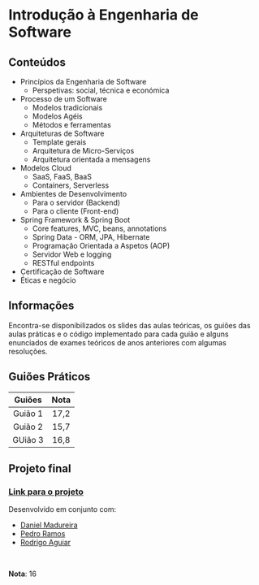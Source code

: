 # Introdução à Engenharia de Software

## Conteúdos

- Princípios da Engenharia de Software
    - Perspetivas: social, técnica e económica
- Processo de um Software
    - Modelos tradicionais
    - Modelos Agéis
    - Métodos e ferramentas
- Arquiteturas de Software
    - Template gerais
    - Arquitetura de Micro-Serviços
    - Arquitetura orientada a mensagens
- Modelos Cloud
    - SaaS, FaaS, BaaS
    - Containers, Serverless
- Ambientes de Desenvolvimento
    - Para o servidor (Backend)
    - Para o cliente (Front-end)
- Spring Framework & Spring Boot
    - Core features, MVC, beans, annotations
    - Spring Data - ORM, JPA, Hibernate
    - Programação Orientada a Aspetos (AOP)
    - Servidor Web e logging
    - RESTful endpoints
- Certificação de Software
- Éticas e negócio

## Informações 

Encontra-se disponibilizados os slides das aulas teóricas, os guiões das aulas práticas e o código implementado para cada guião e alguns enunciados de exames teóricos de anos anteriores com algumas resoluções.

## Guiões Práticos

| Guiões | Nota |
| :---: | :---: |
| Guião 1 | 17,2 |
| Guião 2 | 15,7 |
| GUião 3 | 16,8 |

## Projeto final

### [Link para o projeto](https://github.com/zegameiro/IES_MySweetHome_G2)

Desenvolvido em conjunto com:
- [Daniel Madureira](https://github.com/Dan1m4D)
- [Pedro Ramos](https://github.com/P-Ramos16)
- [Rodrigo Aguiar](https://github.com/FiNeX96)

<br />

__Nota__: 16
